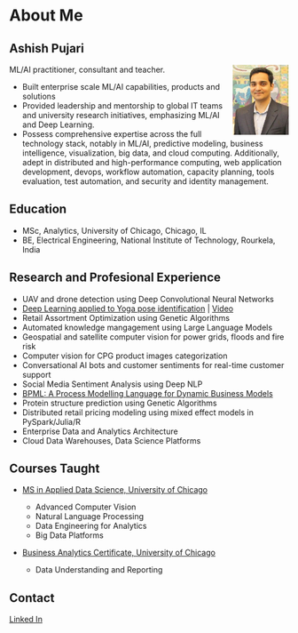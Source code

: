 # About Me

## Ashish Pujari

<img style="float: right;" src="profile.jpg" width="20%">

ML/AI practitioner, consultant and teacher.

* Built enterprise scale ML/AI capabilities, products and solutions
* Provided leadership and mentorship to global IT teams and university research initiatives, emphasizing ML/AI and Deep Learning.
* Possess comprehensive expertise across the full technology stack, notably in ML/AI, predictive modeling, business intelligence, visualization, big data, and cloud computing. Additionally, adept in distributed and high-performance computing, web application development, devops, workflow automation, capacity planning, tools evaluation, test automation, and security and identity management.

## Education

* MSc, Analytics, University of Chicago, Chicago, IL
* BE, Electrical Engineering, National Institute of Technology, Rourkela, India

## Research and Profesional Experience

* UAV and drone detection using Deep Convolutional Neural Networks
* [Deep Learning applied to Yoga pose identification](https://grahamschool.uchicago.edu/academic-programs/masters-degrees/analytics/yoga) | [Video](https://raw.githubusercontent.com/pujari/pujari.github.io/master/YogaPoseDetection.mp4)
* Retail Assortment Optimization using Genetic Algorithms
* Automated knowledge mangagement using Large Language Models
* Geospatial and satellite computer vision for power grids, floods and fire risk
* Computer vision for CPG product images categorization
* Conversational AI bots and customer sentiments for real-time customer support
* Social Media Sentiment Analysis using Deep NLP 
* [BPML: A Process Modelling Language for Dynamic Business Models](https://ieeexplore.ieee.org/document/1021264)
* Protein structure prediction using Genetic Algorithms
* Distributed retail pricing modeling using mixed effect models in PySpark/Julia/R 
* Enterprise Data and Analytics Architecture
* Cloud Data Warehouses, Data Science Platforms 

## Courses Taught

* [MS in Applied Data Science, University of Chicago](https://grahamschool.uchicago.edu/academic-programs/masters-degrees/analytics/instructors) 
  - Advanced Computer Vision
  - Natural Language Processing
  - Data Engineering for Analytics
  - Big Data Platforms
 
* [Business Analytics Certificate, University of Chicago](https://grahamschool.uchicago.edu/news/ashish-pujari-importance-data-today)
  - Data Understanding and Reporting

## Contact

[Linked In](https://www.linkedin.com/in/apujari)
